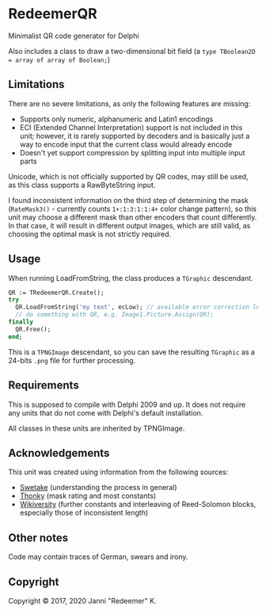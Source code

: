 # RedeemerQR
Minimalist QR code generator for Delphi

Also includes a class to draw a two-dimensional bit field (a `type TBoolean2D = array of array of Boolean;`)

## Limitations
There are no severe limitations, as only the following features are missing:
* Supports only numeric, alphanumeric and Latin1 encodings
* ECI (Extended Channel Interpretation) support is not included in this unit; however, it is rarely supported by decoders and is basically just a way to encode input that the current class would already encode
* Doesn't yet support compression by splitting input into multiple input parts

Unicode, which is not officially supported by QR codes, may still be used, as this class supports a RawByteString input.

I found inconsistent information on the third step of determining the mask (`RateMask3()` - currently counts `1+:1:3:1:1:4+` color change pattern), so this unit may choose a different mask than other encoders that count differently. In that case, it will result in different output images, which are still valid, as choosing the optimal mask is not strictly required.

## Usage
When running LoadFromString, the class produces a `TGraphic` descendant.
```pascal
QR := TRedeemerQR.Create();
try
  QR.LoadFromString('my text', ecLow); // available error correction levels: ecLow, ecMedium, ecQuarter, ecHigh
  // do something with QR, e.g. Image1.Picture.Assign(QR);
finally
  QR.Free();
end; 
```
This is a `TPNGImage` descendant, so you can save the resulting `TGraphic` as a 24-bits `.png` file for further processing.

## Requirements
This is supposed to compile with Delphi 2009 and up. It does not require any units that do not come with Delphi's default installation.

All classes in these units are inherited by TPNGImage.

## Acknowledgements
This unit was created using information from the following sources:
* [Swetake](https://www.swetake.com/qrcode/qr1_en.html) (understanding the process in general)
* [Thonky](https://www.thonky.com/qr-code-tutorial/introduction) (mask rating and most constants)
* [Wikiversity](https://en.wikiversity.org/wiki/Reed%E2%80%93Solomon_codes_for_coders/Additional_information) (further constants and interleaving of Reed-Solomon blocks, especially those of inconsistent length)

## Other notes
Code may contain traces of German, swears and irony.

## Copyright
Copyright © 2017, 2020 Janni "Redeemer" K.

